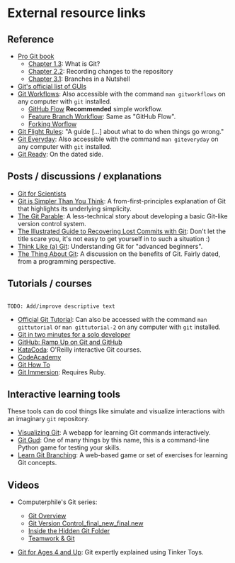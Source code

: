 # External resource links

## Reference

* [Pro Git book](https://git-scm.com/book/en/v2/)
  * [Chapter 1.3](https://git-scm.com/book/en/v2/Getting-Started-What-is-Git%3F):
    What is Git?
  * [Chapter 2.2](https://git-scm.com/book/en/v2/Git-Basics-Recording-Changes-to-the-Repository):
    Recording changes to the repository
  * [Chapter 3.1](https://git-scm.com/book/en/v2/Git-Branching-Branches-in-a-Nutshell#ch03-git-branching):
    Branches in a Nutshell
* [Git's official list of GUIs](https://git-scm.com/downloads/guis)
* [Git Workflows](https://git-scm.com/docs/gitworkflows): Also accessible with the
  command `man gitworkflows` on any computer with `git` installed.
  * [GitHub Flow](https://docs.github.com/en/get-started/quickstart/github-flow)
    **Recommended** simple workflow.
  * [Feature Branch Workflow](https://www.atlassian.com/git/tutorials/comparing-workflows/feature-branch-workflow):
    Same as "GitHub Flow".
  * [Forking Worflow](https://www.atlassian.com/git/tutorials/comparing-workflows/forking-workflow)
* [Git Flight Rules](https://github.com/k88hudson/git-flight-rules): "A guide [...]
  about what to do when things go wrong."
* [Git Everyday](https://git-scm.com/docs/giteveryday): Also accessible with the command
  `man giteveryday` on any computer with `git` installed.
* [Git Ready](https://gitready.com/): On the dated side.


## Posts / discussions / explanations

* [Git for Scientists](https://neurathsboat.blog/post/git-intro/)
* [Git is Simpler Than You Think](https://nfarina.com/post/9868516270/git-is-simpler): A
  from-first-principles explanation of Git that highlights its underlying simplicity.
* [The Git Parable](https://tom.preston-werner.com/2009/05/19/the-git-parable.html): A
  less-technical story about developing a basic Git-like version control system.
* [The Illustrated Guide to Recovering Lost Commits with Git](http://www.programblings.com/2008/06/07/the-illustrated-guide-to-recovering-lost-commits-with-git/):
  Don't let the title scare you, it's not easy to get yourself in to such a situation :)
* [Think Like (a) Git](http://think-like-a-git.net): Understanding Git for "advanced
  beginners".
* [The Thing About Git](https://tomayko.com/blog/2008/the-thing-about-git): A discussion
  on the benefits of Git. Fairly dated, from a programming perspective.


## Tutorials / courses

```{note}

TODO: Add/improve descriptive text
```

* [Official Git Tutorial](https://git-scm.com/docs/gittutorial): Can also be accessed
  with the command `man gittutorial` or `man gittutorial-2` on any computer with `git`
  installed.
* [Git in two minutes for a solo developer](https://www.garyrobinson.net/2014/10/git-in-two-minutes-for-a-solo-developer.html)
* [GitHub: Ramp Up on Git and GitHub](https://lab.github.com/githubtraining/ramp-up-on-git-and-github)
* [KataCoda](https://www.katacoda.com/courses/git): O'Reilly interactive Git courses.
* [CodeAcademy](https://www.codecademy.com/courses/learn-git/lessons/git-workflow/exercises/hello-git)
* [Git How To](https://githowto.com/)
* [Git Immersion](https://gitimmersion.com/): Requires Ruby. 


## Interactive learning tools

These tools can do cool things like simulate and visualize interactions with an
imaginary `git` repository.

* [Visualizing Git](https://git-school.github.io/visualizing-git/): A webapp
  for learning Git commands interactively.
* [Git Gud](https://github.com/benthayer/git-gud): One of many things by this
  name, this is a command-line Python game for testing your skills.
* [Learn Git Branching](https://learngitbranching.js.org/): A web-based game or set of
  exercises for learning Git concepts.


## Videos

* Computerphile's Git series:
    * [Git Overview](https://www.youtube.com/watch?v=92sycL8ij-U)
    * [Git Version Control_final_new_final.new](https://www.youtube.com/watch?v=lJu5xwbGgRk)
    * [Inside the Hidden Git Folder](https://www.youtube.com/watch?v=bSA91XTzeuA)
    * [Teamwork & Git](https://www.youtube.com/watch?v=RzYJvSnzlMk)

* [Git for Ages 4 and Up](https://www.youtube.com/watch?v=1ffBJ4sVUb4): Git expertly
  explained using Tinker Toys.
